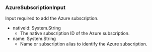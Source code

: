 ### AzureSubscriptionInput
Input required to add the Azure subscription.

- nativeId: System.String
  - The native subscription ID of the Azure subscription.
- name: System.String
  - Name or subscription alias to identify the Azure subscription.

